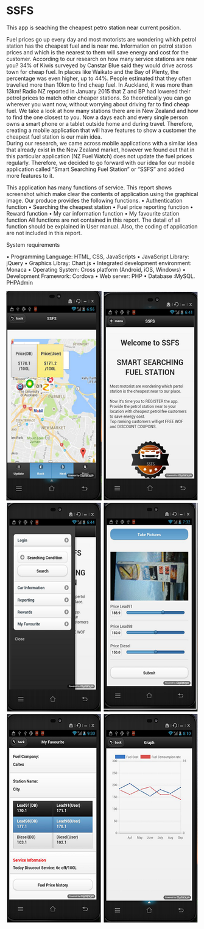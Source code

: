 # SSFS
This app is seaching the cheapest petro station near current position.

Fuel prices go up every day and most motorists are wondering which petrol station has the cheapest fuel 
and is near me. Information on petrol station prices and which is the nearest to them will save energy 
and cost for the customer. 
According to our research on how many service stations are near you? 34% of Kiwis surveyed by Canstar Blue
said they would drive across town for cheap fuel. In places like Waikato and the Bay of Plenty, the percentage 
was even higher, up to 44%. People estimated that they often travelled more than 10km to find cheap fuel. 
In Auckland, it was more than 13km!  Radio NZ reported in January 2015 that Z and BP had lowered their petrol 
prices to match other cheaper stations. So theoretically you can go wherever you want now, without worrying 
about driving far to find cheap fuel. We take a look at how many stations there are in New Zealand and how to 
find the one closest to you.
Now a days each and every single person owns a smart phone or a tablet outside home and during travel. 
Therefore, creating a mobile application that will have features to show a customer the cheapest fuel station 
is our main idea.  
During our research, we came across mobile applications with a similar idea that already exist in the New Zealand
market, however we found out that in this particular application (NZ Fuel Watch) does not update the fuel prices
regularly. Therefore, we decided to go forward with our idea for our mobile application called “Smart Searching 
Fuel Station” or “SSFS” and added more features to it.  

This application has many functions of service. This report shows screenshot which make clear the contents of 
application using the graphical image. Our produce provides the following functions. 
•	Authentication function
•	Searching the cheapest station
•	Fuel price reporting function
•	Reward function
•	My car information function
•	My favourite station function
All functions are not contained in this report. The detail of all function should be explained in User manual. 
Also, the coding of application are not included in this report.

System requirements

•	Programming Language:  HTML, CSS, JavaScripts
•	JavaScript Library: jQuery
•	Graphics Libray: Chart.js
•	Integrated development environment:  Monaca
•	Operating System: Cross platform (Android, iOS, Windows)
•	Development Framework:  Cordova
•	Web server:  PHP
•	Database :MySQL. PHPAdmin


![Alt text](mainpage.png?raw=true "Main page")
![Alt text](index.png?raw=true "Index page")
![Alt text](mainmenu.png?raw=true "Main Menu")
![Alt text](report.png?raw=true "Fuerl price report page")
![Alt text](myfavourite.png?raw=true "My Station page")
![Alt text](mycar.png?raw=true "My Car information page")
